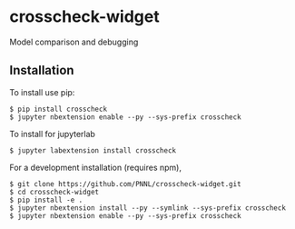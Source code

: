 crosscheck-widget
===============================

Model comparison and debugging

Installation
------------

To install use pip:

    $ pip install crosscheck
    $ jupyter nbextension enable --py --sys-prefix crosscheck

To install for jupyterlab

    $ jupyter labextension install crosscheck

For a development installation (requires npm),

    $ git clone https://github.com/PNNL/crosscheck-widget.git
    $ cd crosscheck-widget
    $ pip install -e .
    $ jupyter nbextension install --py --symlink --sys-prefix crosscheck
    $ jupyter nbextension enable --py --sys-prefix crosscheck
